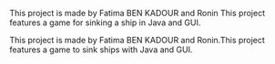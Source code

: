 
This project is made by Fatima BEN KADOUR and Ronin
This project features a game for sinking a ship in Java and GUI. 

This project is made by Fatima BEN KADOUR and Ronin.This project features a game to sink ships with Java and GUI.

